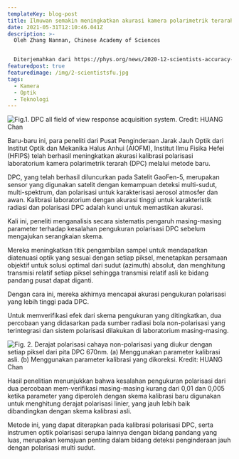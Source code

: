 ```yaml
---
templateKey: blog-post
title: Ilmuwan semakin meningkatkan akurasi kamera polarimetrik terarah
date: 2021-05-31T12:10:46.041Z
description: >-
  Oleh Zhang Nannan, Chinese Academy of Sciences


  Diterjemahkan dari https://phys.org/news/2020-12-scientists-accuracy-polarimetric-camera.html
featuredpost: true
featuredimage: /img/2-scientistsfu.jpg
tags:
  - Kamera
  - Optik
  - Teknologi
---
```

![](/img/2-scientistsfu.jpg "Fig.1. DPC all field of view response acquisition system. Credit: HUANG Chan")

Baru-baru ini, para peneliti dari Pusat Penginderaan Jarak Jauh Optik dari Institut Optik dan Mekanika Halus Anhui (AIOFM), Institut Ilmu Fisika Hefei (HFIPS) telah berhasil meningkatkan akurasi kalibrasi polarisasi laboratorium kamera polarimetrik terarah (DPC) melalui metode baru.

DPC, yang telah berhasil diluncurkan pada Satelit GaoFen-5, merupakan sensor yang digunakan satelit dengan kemampuan deteksi multi-sudut, multi-spektrum, dan polarisasi untuk karakterisasi aerosol atmosfer dan awan. Kalibrasi laboratorium dengan akurasi tinggi untuk karakteristik radiasi dan polarisasi DPC adalah kunci untuk memastikan akurasi.

Kali ini, peneliti menganalisis secara sistematis pengaruh masing-masing parameter terhadap kesalahan pengukuran polarisasi DPC sebelum mengajukan serangkaian skema.

Mereka meningkatkan titik pengambilan sampel untuk mendapatkan diatenuasi optik yang sesuai dengan setiap piksel, menetapkan persamaan objektif untuk solusi optimal dari sudut (azimuth) absolut, dan menghitung transmisi relatif setiap piksel sehingga transmisi relatif asli ke bidang pandang pusat dapat diganti.

Dengan cara ini, mereka akhirnya mencapai akurasi pengukuran polarisasi yang lebih tinggi pada DPC.

Untuk memverifikasi efek dari skema pengukuran yang ditingkatkan, dua percobaan yang didasarkan pada sumber radiasi bola non-polarisasi yang terintegrasi dan sistem polarisasi dilakukan di laboratorium masing-masing.

![](/img/3-scientistsfu.jpg "Fig. 2. Derajat polarisasi cahaya non-polarisasi yang diukur dengan setiap piksel dari pita DPC 670nm. (a) Menggunakan parameter kalibrasi asli. (b) Menggunakan parameter kalibrasi yang dikoreksi. Kredit: HUANG Chan")

Hasil penelitian menunjukkan bahwa kesalahan pengukuran polarisasi dari dua percobaan mem-verifikasi masing-masing kurang dari 0,01 dan 0,005 ketika parameter yang diperoleh dengan skema kalibrasi baru digunakan untuk menghitung derajat polarisasi linier, yang jauh lebih baik dibandingkan dengan skema kalibrasi asli.

Metode ini, yang dapat diterapkan pada kalibrasi polarisasi DPC, serta instrumen optik polarisasi serupa lainnya dengan bidang pandang yang luas, merupakan kemajuan penting dalam bidang deteksi penginderaan jauh dengan polarisasi multi sudut.